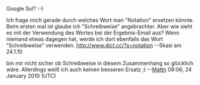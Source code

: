 Google Sol? :-)

Ich frage mich gerade durch welches Wort man "Notation" ersetzen könnte.
Beim ersten mal ist glaube ich "Schreibweise" angebrachter. Aber wie
sieht es mit der Verwendung des Wortes bei der Ergebnis-Email aus? Wenn
niemand etwas dagegen hat, werde ich dort ebenfalls das Wort
"Schreibweise" verwenden. <http://www.dict.cc/?s=notation> --Skasi am
24.1.10


bin mir nicht sicher ob Schreibweise in diesem Zusammenhang so glücklich
wäre. Allerdings weiß ich auch keinen besseren Ersatz ;)
--[Mattn](User:Mattn "wikilink") 09:06, 24 January 2010 (UTC)